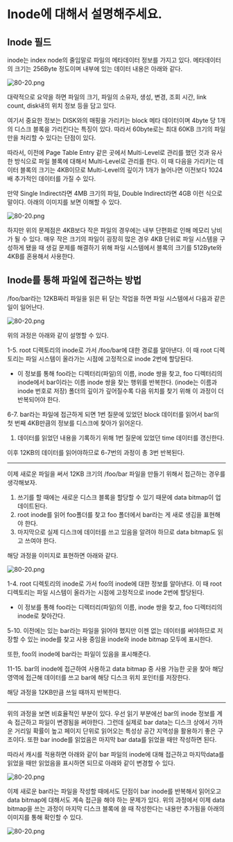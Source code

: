 # Inode에 대해서 설명해주세요.



## Inode 필드

inode는 index node의 줄임말로 파일의 메타데이터 정보를 가지고 있다.  메타데이터의 크기는 256Byte 정도이며 내부에 있는 데이터 내용은 아래와 같다.



![80-20.png](img/inode-meta.png)

대략적으로 요약을 하면 파일의 크기, 파일의 소유자, 생성, 변경, 조회 시간, link count, disk내의 위치 정보 등을 담고 있다.

여기서 중요한 정보는 DISK와의 매핑을 가리키는 block 메타 데이터이며 4byte 당 1개의 디스크 블록을 가리킨다는 특징이 있다. 따라서 60byte로는 최대 60KB 크기의 파일만을 처리할 수 있다는 단점이 있다.

따라서, 이전에 Page Table Entry 같은 곳에서 Multi-Level로 관리를 했던 것과 유사한 방식으로 파일 블록에 대해서 Multi-Level로 관리를 한다. 이 때 다음을 가리키는 데이터 블록의 크기는 4KB이므로 Multi-Level의 깊이가 1개가 늘어나면 이전보다 1024배 추가적인 데이터를 가질 수 있다.

만약 Single Indirect라면 4MB 크기의 파일, Double Indirect라면 4GB 이런 식으로 말이다. 아래의 이미지를 보면 이해할 수 있다.

![80-20.png](img/indirect_block_point.png)

하지만 위의 문제점은 4KB보다 작은 파일의 경우에는 내부 단편화로 인해 메모리 낭비가 될 수 있다. 매우 작은 크기의 파일이 굉장히 많은 경우 4KB 단위로 파일 시스템을 구성하게 됐을 때 생길 문제를 해결하기 위해 파일 시스템에서 블록의 크기를 512Byte와 4KB를 혼용해서 사용한다.



## Inode를 통해 파일에 접근하는 방법

/foo/bar라는 12KB짜리 파일을 읽은 뒤 닫는 작업을 하면 파일 시스템에서 다음과 같은 일이 일어난다.

![80-20.png](img/access_file.png)

위의 과정은 아래와 같이 설명할 수 있다.

1-5. root 디렉토리의 inode로 가서 /foo/bar에 대한 경로를 알아낸다. 이 때 root 디렉토리는 파일 시스템이 올라가는 시점에 고정적으로 inode 2번에 할당된다.

- 이 정보를 통해 foo라는 디렉터리(파일)의 이름, inode 쌍을 찾고, foo 디렉터리의 inode에서 bar이라는 이름 inode 쌍을 찾는 행위를 반복한다. (inode는 이름과 inode 번호로 저장) 폴더의 깊이가 깊어질수록 다음 위치를 찾기 위해 이 과정이 더 반복되어야 한다.

6-7. bar라는 파일에 접근하게 되면 1번 질문에 있었던 block 데이터를 읽어서 bar의 첫 번째 4KB만큼의 정보를 디스크에 찾아가 읽어온다.

1. 데이터를 읽었던 내용을 기록하기 위해 1번 질문에 있었던 time 데이터를 갱신한다.

이후 12KB의 데이터를 읽어야하므로 6-7번의 과정이 총 3번 반복된다.

------

이제 새로운 파일을 써서 12KB 크기의 /foo/bar 파일을 만들기 위해서 접근하는 경우를 생각해보자.

1. 쓰기를 할 때에는 새로운 디스크 블록을 할당할 수 있기 때문에 data bitmap이 업데이트된다.
2. root inode를 읽어 foo폴더를 찾고 foo 폴더에서 bar라는 게 새로 생김을 표현해야 한다.
3. 마지막으로 실제 디스크에 데이터를 쓰고 있음을 알려야 하므로 data bitmap도 읽고 쓰여야 한다.

해당 과정을 이미지로 표현하면 아래와 같다.

![80-20.png](img/access_file_2.png)

1-4. root 디렉토리의 inode로 가서 foo의 inode에 대한 정보를 알아낸다. 이 때 root 디렉토리는 파일 시스템이 올라가는 시점에 고정적으로 inode 2번에 할당된다.

- 이 정보를 통해 foo라는 디렉터리(파일)의 이름, inode 쌍을 찾고, foo 디렉터리의 inode로 찾아간다.

5-10. 이전에는 있는 bar라는 파일을 읽어야 했지만 이젠 없는 데이터를 써야하므로 저장할 수 있는 inode를 찾고 사용 중임을 inode와 inode bitmap 모두에 표시한다.

또한, foo의 inode에 bar라는 파일이 있음을 표시해준다.

11-15. bar의 inode에 접근하여 사용하고 data bitmap 중 사용 가능한 곳을 찾아 해당 영역에 접근해 데이터를 쓰고 bar에 해당 디스크 위치 포인터를 저장한다.

해당 과정을 12KB만큼 쓰일 때까지 반복한다.

------

위의 과정을 보면 비효율적인 부분이 있다. 우선 읽기 부분에선 bar의 inode 정보를 계속 접근하고 파일이 변경됨을 써야한다. 그런데 실제로 bar data는 디스크 상에서 가까운 거리일 확률이 높고 페이지 단위로 읽어오는 특성상 공간 지역성을 활용하기 좋은 구조이다. 또한 bar inode를 읽었음은 마지막 bar data를 읽었을 때만 작성하면 된다.

따라서 캐시를 적용하면 아래와 같이 bar 파일의 inode에 대해 접근하고 마지막data를 읽었을 때만 읽었음을 표시하면 되므로 아래와 같이 변경할 수 있다.

![80-20.png](img/access_file_3.png)

이제 새로운 bar라는 파일을 작성할 때에서도 단점이 bar inode를 반복해서 읽어오고 data bitmap에 대해서도 계속 접근을 해야 하는 문제가 있다. 위의 과정에서 이제 data bitmap을 쓰는 과정이 마지막 디스크 블록에 쓸 때 작성한다는 내용만 추가됨을 아래의 이미지를 통해 확인할 수 있다.


![80-20.png](img/access_file_4.png)